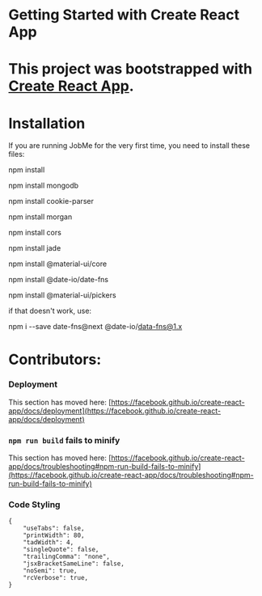 # Getting Started with Create React App

This project was bootstrapped with [Create React App](https://github.com/facebook/create-react-app).
=======
# Installation

If you are running JobMe for the very first time, you need to install these files:

npm install

npm install mongodb

npm install cookie-parser

npm install morgan

npm install cors

npm install jade

npm install @material-ui/core


npm install @date-io/date-fns

npm install @material-ui/pickers

if that doesn't work, use:

npm i --save date-fns@next @date-io/data-fns@1.x

# Contributors:

### Deployment

This section has moved here: [https://facebook.github.io/create-react-app/docs/deployment](https://facebook.github.io/create-react-app/docs/deployment)

### `npm run build` fails to minify

This section has moved here: [https://facebook.github.io/create-react-app/docs/troubleshooting#npm-run-build-fails-to-minify](https://facebook.github.io/create-react-app/docs/troubleshooting#npm-run-build-fails-to-minify)

### Code Styling

```
{
    "useTabs": false,
    "printWidth": 80,
    "tadWidth": 4,
    "singleQuote": false,
    "trailingComma": "none",
    "jsxBracketSameLine": false,
    "noSemi": true,
    "rcVerbose": true,
}
```
